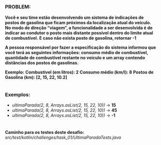 #

<h3>PROBLEM:</h3>

**Você e seu time estão desenvolvendo um sistema de indicações de postos de gasolina que ficam próximos da localização atual do veículo.**
**No modo de direção “viagem”, a funcionalidade a ser desenvolvida é de indicar ao condutor o posto mais distante possível dentro do limite atual de combustível.**
**E caso não exista posto de gasolina, retornar -1**

**A pessoa responsável por fazer a especificação do sistema informou que você terá as seguintes informações:**
**consumo médio de combustível, quantidade de combustível restante no veículo e um array contendo distâncias dos postos de gasolinas.**

**Exemplo:**
**Combustivel (em litros): 2**
**Consumo médio (km/l): 8**
**Postos de Gasolina (km): [2, 15, 22, 10.2]**
#

<h3>Exemplos:</h3>

- _ultimaParada(2, 8, Arrays.asList(2, 15, 22, 10))_ → **15**
- _ultimaParada(2, 8, Arrays.asList(2, 15, 22, 10))_ → **45**
- _ultimaParada(2, 8, Arrays.asList(2, 15, 22, 10))_ → **-1**

#

**Caminho para os testes deste desafio:** _src/test/kotlin/challenges/task_01/UltimaParadaTests.java_